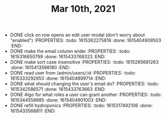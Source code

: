 ﻿---
title: Mar 10th, 2021
---

- DONE click on row opens an edit user modal (don't worry about "enabled")
:PROPERTIES:
:todo: 1615362275818
:done: 1615404909503
:END:
- DONE make the email column wider
:PROPERTIES:
:todo: 1615316650799
:done: 1615433769323
:END:
- DONE make sort case insensitive
:PROPERTIES:
:todo: 1615265681263
:done: 1615413598180
:END:
- DONE read user from /admin/users/:id
:PROPERTIES:
:todo: 1615333292953
:done: 1615404899714
:END:
- DONE what should changing the user's email do?
:PROPERTIES:
:todo: 1615342586571
:done: 1615433763663
:END:
- DONE Algo for what roles a user can grant another
:PROPERTIES:
:todo: 1615344558685
:done: 1615404901003
:END:
- DONE refill hydroponics
:PROPERTIES:
:todo: 1615317492106
:done: 1615433568811
:END:
